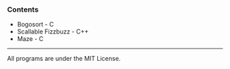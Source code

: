 ### Contents
- Bogosort - C
- Scallable Fizzbuzz - C++
- Maze - C
---
All programs are under the MIT License.

